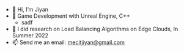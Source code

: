 - 👋 Hi, I’m Jiyan
- 🌱 Game Development with Unreal Engine, C++ 
  -  sadf
- 👀 I did research on Load Balancing Algorithms on Edge Clouds, In Summer 2022
- 📫 Send me an email: mecitjiyan@gmail.com


<!---
xwedea/xwedea is a ✨ special ✨ repository because its `README.md` (this file) appears on your GitHub profile.
You can click the Preview link to take a look at your changes.
--->
